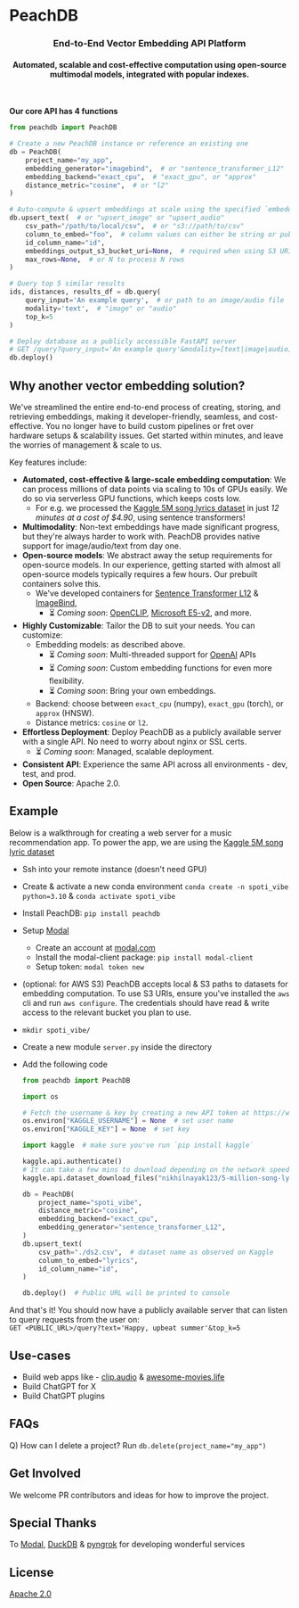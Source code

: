 # PeachDB

<h3 align="center">End-to-End Vector Embedding API Platform</h3>
<h4 align="center">Automated, scalable and cost-effective computation using open-source multimodal models, integrated with popular indexes.</h4>

<br/>

**Our core API has 4 functions**

```python
from peachdb import PeachDB

# Create a new PeachDB instance or reference an existing one
db = PeachDB(
    project_name="my_app",
    embedding_generator="imagebind",  # or "sentence_transformer_L12"
    embedding_backend="exact_cpu",  # "exact_gpu", or "approx"
    distance_metric="cosine",  # or "l2"
)

# Auto-compute & upsert embeddings at scale using the specified `embedding_generator` model
db.upsert_text(  # or "upsert_image" or "upsert_audio"
    csv_path="/path/to/local/csv",  # or "s3://path/to/csv"
    column_to_embed="foo",  # column values can either be string or public URI to image/audio
    id_column_name="id",
    embeddings_output_s3_bucket_uri=None,  # required when using S3 URI for `csv_path`
    max_rows=None,  # or N to process N rows
)

# Query top 5 similar results
ids, distances, results_df = db.query(
    query_input='An example query',  # or path to an image/audio file
    modality='text',  # "image" or "audio"
    top_k=5
)

# Deploy database as a publicly accessible FastAPI server
# GET /query?query_input='An example query'&modality=[text|image|audio]&top_k=5 to fetch 5 most similar results
db.deploy()
```

## Why another vector embedding solution?
We've streamlined the entire end-to-end process of creating, storing, and retrieving embeddings, making it developer-friendly, seamless, and cost-effective. You no longer have to build custom pipelines or fret over hardware setups & scalability issues. Get started within minutes, and leave the worries of management & scale to us.

Key features include:
* **Automated, cost-effective & large-scale embedding computation**: We can process millions of data points via scaling to 10s of GPUs easily. We do so via serverless GPU functions, which keeps costs low.
    - For e.g. we processed the [Kaggle 5M song lyrics dataset](https://www.kaggle.com/datasets/nikhilnayak123/5-million-song-lyrics-dataset?resource=download&select=ds2.csv) in just *12 minutes at a cost of $4.90*, using sentence transformers!
* **Multimodality**: Non-text embeddings have made significant progress, but they're always harder to work with. PeachDB provides native support for image/audio/text from day one.
* **Open-source models**: We abstract away the setup requirements for open-source models. In our experience, getting started with almost all open-source models typically requires a few hours. Our prebuilt containers solve this.
    - We've developed containers for [Sentence Transformer L12](https://huggingface.co/sentence-transformers/all-MiniLM-L12-v2) & [ImageBind](https://github.com/facebookresearch/ImageBind),
        - ⏳ *Coming soon*: [OpenCLIP](https://github.com/mlfoundations/open_clip), [Microsoft E5-v2](https://arxiv.org/pdf/2212.03533.pdf), and more.
* **Highly Customizable**: Tailor the DB to suit your needs. You can customize:
    - Embedding models: as described above.
        - ⏳ *Coming soon*: Multi-threaded support for [OpenAI](https://platform.openai.com/docs/guides/embeddings) APIs
        - ⏳ *Coming soon*: Custom embedding functions for even more flexibility.
        - ⏳ *Coming soon*: Bring your own embeddings.
    - Backend: choose between `exact_cpu` (numpy), `exact_gpu` (torch), or `approx` (HNSW).
    - Distance metrics: `cosine` or `l2`.
* **Effortless Deployment**: Deploy PeachDB as a publicly available server with a single API. No need to worry about nginx or SSL certs.
    - ⏳ *Coming soon*: Managed, scalable deployment.
* **Consistent API**: Experience the same API across all environments - dev, test, and prod.
* **Open Source**: Apache 2.0.


## Example

Below is a walkthrough for creating a web server for a music recommendation app. To power the app, we are using the [Kaggle 5M song lyric dataset](https://www.kaggle.com/datasets/nikhilnayak123/5-million-song-lyrics-dataset?resource=download&select=ds2.csv)


- Ssh into your remote instance (doesn't need GPU)
- Create & activate a new conda environment `conda create -n spoti_vibe python=3.10` & `conda activate spoti_vibe`
- Install PeachDB: `pip install peachdb`
- Setup [Modal](https://modal.com)
    - Create an account at [modal.com](https://modal.com)
    - Install the modal-client package: `pip install modal-client`
    - Setup token: `modal token new`

- (optional: for AWS S3) PeachDB accepts local & S3 paths to datasets for embedding computation. To use S3 URIs, ensure you've installed the `aws` cli and run `aws configure`. The credentials should have read & write access to the relevant bucket you plan to use.
- `mkdir spoti_vibe/`
- Create a new module `server.py` inside the directory
- Add the following code
    ```python
    from peachdb import PeachDB

    import os

    # Fetch the username & key by creating a new API token at https://www.kaggle.com/settings
    os.environ["KAGGLE_USERNAME"] = None  # set user name
    os.environ["KAGGLE_KEY"] = None  # set key

    import kaggle  # make sure you've run `pip install kaggle`

    kaggle.api.authenticate()
    # It can take a few mins to download depending on the network speed
    kaggle.api.dataset_download_files("nikhilnayak123/5-million-song-lyrics-dataset", path=".", unzip=True)

    db = PeachDB(
        project_name="spoti_vibe",
        distance_metric="cosine",
        embedding_backend="exact_cpu",
        embedding_generator="sentence_transformer_L12",
    )
    db.upsert_text(
        csv_path="./ds2.csv",  # dataset name as observed on Kaggle
        column_to_embed="lyrics",
        id_column_name="id",
    )

    db.deploy()  # Public URL will be printed to console
    ```

And that's it! You should now have a publicly available server that can listen to query requests from the user on: <br/>
`GET <PUBLIC_URL>/query?text='Happy, upbeat summer'&top_k=5`

## Use-cases
- Build web apps like - [clip.audio](https://www.clip.audio/) & [awesome-movies.life](https://awesome-movies.life/)
- Build ChatGPT for X
- Build ChatGPT plugins


## FAQs
Q) How can I delete a project?
Run `db.delete(project_name="my_app")`


## Get Involved
We welcome PR contributors and ideas for how to improve the project.

## Special Thanks
To [Modal](https://modal.com/), [DuckDB](https://github.com/duckdb/duckdb) & [pyngrok](https://pypi.org/project/pyngrok/) for developing wonderful services

## License
[Apache 2.0](./LICENSE)

